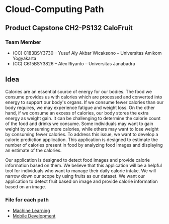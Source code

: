 # Cloud-Computing Path
## Product Capstone CH2-PS132 CaloFruit
### Team Member
<ul>
<li>(CC)  C183BSY3730 – Yusuf Aly Akbar Wicaksono – Universitas Amikom Yogyakarta</li>
<li>(CC) C615BSY3826  – Alex Riyanto – Universitas Janabadra</li>
</ul>

## Idea
Calories are an essential source of energy for our bodies. The food we consume provides us with calories which are processed and converted into energy to support our body's organs. If we consume fewer calories than our body requires, we may experience fatigue and weight loss. On the other hand, if we consume an excess of calories, our body stores the extra energy as weight gain. It can be challenging to determine the calorie count of the food and drinks we consume. Some individuals may want to gain weight by consuming more calories, while others may want to lose weight by consuming fewer calories. To address this issue, we want to develop a calorie prediction application. This application is designed to estimate the number of calories present in food by analyzing food images and displaying an estimate of the calories.

Our application is designed to detect food images and provide calorie information based on them. We believe that this application will be a helpful tool for individuals who want to manage their daily calorie intake. We will narrow down our scope by using fruits as our dataset. We want our application to detect fruit based on image and provide calorie information based on an image.

### File for each path
<ul>
  <li><a href="https://github.com/MekelWibi/Bangkit-Capstone-2023/blob/Machine-Learning/README.md">Machine Learning </a></li>
  <li><a href="https://github.com/MekelWibi/Bangkit-Capstone-2023/blob/Mobile-Development/README.md">Mobile Development </a></li>
</ul>
